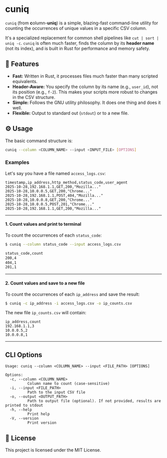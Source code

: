 # cuniq

`cuniq` (from **c**olumn-**uniq**) is a simple, blazing-fast command-line utility for counting the occurrences of unique values in a specific CSV column.

It's a specialized replacement for common shell pipelines like `cut | sort | uniq -c`. `cuniq` is often much faster, finds the column by its **header name** (not its index), and is built in Rust for performance and memory safety.

## 🚀 Features

  * **Fast:** Written in Rust, it processes files much faster than many scripted equivalents.
  * **Header-Aware:** You specify the column by its name (e.g., `user_id`), not its position (e.g., `f-2`). This makes your scripts more robust to changes in the CSV structure.
  * **Simple:** Follows the GNU utility philosophy. It does one thing and does it well.
  * **Flexible:** Output to standard out (`stdout`) or to a new file.

## ⚙️ Usage

The basic command structure is:

```sh
cuniq --column <COLUMN_NAME> --input <INPUT_FILE> [OPTIONS]
```

### Examples

Let's say you have a file named `access_logs.csv`:

```csv
timestamp,ip_address,http_method,status_code,user_agent
2025-10-28,192.168.1.1,GET,200,"Mozilla..."
2025-10-28,10.0.0.5,GET,200,"Chrome..."
2025-10-28,192.168.1.1,POST,404,"Mozilla..."
2025-10-28,10.0.0.8,GET,200,"Chrome..."
2025-10-28,10.0.0.5,POST,201,"Chrome..."
2025-10-28,192.168.1.1,GET,200,"Mozilla..."
```

-----

#### 1\. Count values and print to terminal

To count the occurrences of each `status_code`:

```sh
$ cuniq --column status_code --input access_logs.csv

status_code,count
200,4
404,1
201,1
```

-----

#### 2\. Count values and save to a new file

To count the occurrences of each `ip_address` and save the result:

```sh
$ cuniq -c ip_address -i access_logs.csv -o ip_counts.csv
```

The new file `ip_counts.csv` will contain:

```csv
ip_address,count
192.168.1.1,3
10.0.0.5,2
10.0.0.8,1
```

-----

## CLI Options

```
Usage: cuniq --column <COLUMN_NAME> --input <FILE_PATH> [OPTIONS]

Options:
  -c, --column <COLUMN_NAME>
          Column name to count (case-sensitive)
  -i, --input <FILE_PATH>
          Path to the input CSV file
  -o, --output <OUTPUT_PATH>
          Path to output file (optional). If not provided, results are printed to stdout
  -h, --help
          Print help
  -V, --version
          Print version
```

## 📜 License

This project is licensed under the MIT License.
